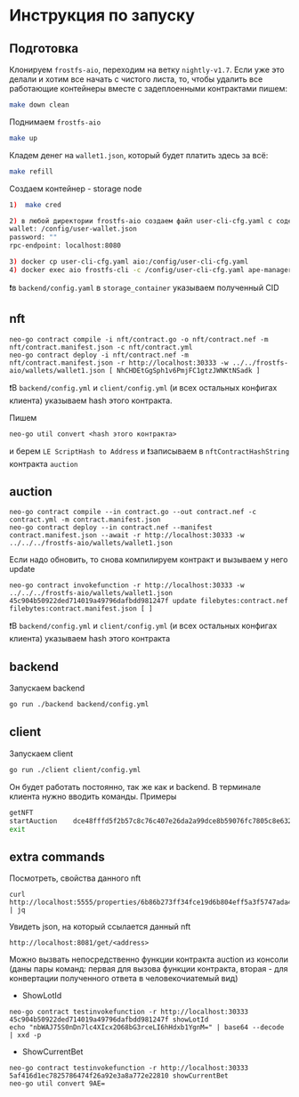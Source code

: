 # Инструкция по запуску
## Подготовка
Клонируем `frostfs-aio`, переходим на ветку `nightly-v1.7`. Если уже это делали и хотим все начать с чистого листа, то, чтобы удалить все работающие контейнеры вместе с задеплоенными контрактами пишем:
```bash
make down clean
```
Поднимаем `frostfs-aio`
```bash
make up
```

Кладем денег на `wallet1.json`, который будет платить здесь за всё:
 ```bash
make refill
```

Создаем контейнер - storage node
````bash
1)  make cred

2) в любой директории frostfs-aio создаем файл user-cli-cfg.yaml с содержимым:
wallet: /config/user-wallet.json
password: ""
rpc-endpoint: localhost:8080

3) docker cp user-cli-cfg.yaml aio:/config/user-cli-cfg.yaml
4) docker exec aio frostfs-cli -c /config/user-cli-cfg.yaml ape-manager add --chain-id nyan --rule 'Allow Object.* *' --target-type container --target-name <CID полученный предыдущей командой>
````
❗️в `backend/config.yaml` в `storage_container` указываем полученный CID

## nft
```
neo-go contract compile -i nft/contract.go -o nft/contract.nef -m nft/contract.manifest.json -c nft/contract.yml
neo-go contract deploy -i nft/contract.nef -m nft/contract.manifest.json -r http://localhost:30333 -w ../../frostfs-aio/wallets/wallet1.json [ NhCHDEtGgSph1v6PmjFC1gtzJWNKtNSadk ]
```
❗️В `backend/config.yml` и `client/config.yml` (и всех остальных конфигах клиента) указываем hash этого контракта.

Пишем
```
neo-go util convert <hash этого контракта>
```
и берем `LE ScriptHash to Address` и ❗️записываем в `nftContractHashString` контракта `auction`

## auction
```
neo-go contract compile --in contract.go --out contract.nef -c contract.yml -m contract.manifest.json
neo-go contract deploy --in contract.nef --manifest contract.manifest.json --await -r http://localhost:30333 -w ../../../frostfs-aio/wallets/wallet1.json
```
Если надо обновить, то снова компилируем контракт и вызываем у него update
```
neo-go contract invokefunction -r http://localhost:30333 -w ../../../frostfs-aio/wallets/wallet1.json 45c904b50922ded714019a49796dafbdd981247f update filebytes:contract.nef filebytes:contract.manifest.json [ ]
```
❗️В `backend/config.yml` и `client/config.yml` (и всех остальных конфигах клиента) указываем hash этого контракта

## backend

Запускаем backend

```bash
go run ./backend backend/config.yml
```

## client

Запускаем client

```bash
go run ./client client/config.yml
```

Он будет работать постоянно, так же как и backend. В терминале клиента нужно вводить команды. Примеры
```bash
getNFT
startAuction 	dce48fffd5f2b57c8c76c407e26da2a99dce8b59076fc7805c8e6326389c20fc 	300
exit
```

## extra commands
Посмотреть, свойства данного nft
```
curl http://localhost:5555/properties/6b86b273ff34fce19d6b804eff5a3f5747ada4eaa22f1d49c01e52ddb7875b4b | jq
```
Увидеть json, на который ссылается данный nft
```
http://localhost:8081/get/<address>
```

Можно вызвать непосредственно функции контракта auction из консоли (даны пары команд: первая для вызова функции контракта, вторая - для конвертации полученного ответа в человекочиатемый вид)
 - ShowLotId
```
neo-go contract testinvokefunction -r http://localhost:30333 	45c904b50922ded714019a49796dafbdd981247f showLotId
echo "nbWAJ75S0nDn7lc4XIcx2O68bG3rceLI6hHdxb1YgnM=" | base64 --decode | xxd -p
```

 - ShowCurrentBet
```
neo-go contract testinvokefunction -r http://localhost:30333 	5af416d1ec7825786474f26a92e3a8a772e22810 showCurrentBet
neo-go util convert 9AE=
```
